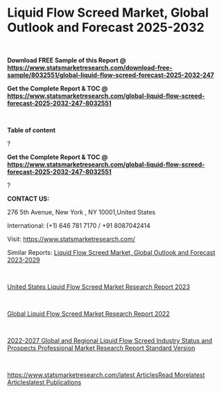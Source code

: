 <h1>Liquid Flow Screed Market, Global Outlook and Forecast 2025-2032</h1><br/><p><strong>Download FREE Sample of this Report @ <a href="https://www.statsmarketresearch.com/download-free-sample/8032551/global-liquid-flow-screed-forecast-2025-2032-247">https://www.statsmarketresearch.com/download-free-sample/8032551/global-liquid-flow-screed-forecast-2025-2032-247</a></strong></p>
 
 
 
 <div><b>Get the Complete Report & TOC @ <a href="https://www.statsmarketresearch.com/global-liquid-flow-screed-forecast-2025-2032-247-8032551">https://www.statsmarketresearch.com/global-liquid-flow-screed-forecast-2025-2032-247-8032551</a></b></div>
 
 
 
 <p><br />
 
 <b>Table of content</b></p>
 
 
 
 <p>? </p>
 
 
 
 <div><b>Get the Complete Report & TOC @ <a href="https://www.statsmarketresearch.com/global-liquid-flow-screed-forecast-2025-2032-247-8032551">https://www.statsmarketresearch.com/global-liquid-flow-screed-forecast-2025-2032-247-8032551</a></b></div>
 
 
 
 <p>? </p>
 
 
 
 <p><b>CONTACT US:</b><br />
 
 276 5th Avenue, New York , NY 10001,United States<br />
 
 International: (+1) 646 781 7170 / +91 8087042414<br />
 
 Visit: <a href="https://www.statsmarketresearch.com/">https://www.statsmarketresearch.com/</a><br />
 
 Similar Reports: <a href="https://www.statsmarketresearch.com/global-liquid-flow-screed-forecast-2025-2032-247-8032551">Liquid Flow Screed Market, Global Outlook and Forecast 2023-2029</a><br />
 
 <br />
 
 <a href="https://www.statsmarketresearch.com/global-liquid-flow-screed-forecast-2025-2032-247-8032551">United States Liquid Flow Screed Market Research Report 2023</a><br />
 
 <br />
 
 <a href="https://www.statsmarketresearch.com/global-liquid-flow-screed-forecast-2025-2032-247-8032551">Global Liquid Flow Screed Market Research Report 2022</a><br />
 
 <br />
 
 <a href="https://www.statsmarketresearch.com/global-liquid-flow-screed-forecast-2025-2032-247-8032551">2022-2027 Global and Regional Liquid Flow Screed Industry Status and Prospects Professional Market Research Report Standard Version</a><br />
 
 <br />
 
 <a href="https://gyeongbokgung.com">https://www.statsmarketresearch.com/</a><a href="https://hallyeomaritime.com">latest Articles</a><a href="https://jingwansa.com">Read More</a><a href="https://nguoiviet.jp/">latest Articles</a><a href="https://www.intelmarketresearch.com/">latest Publications</a></p>